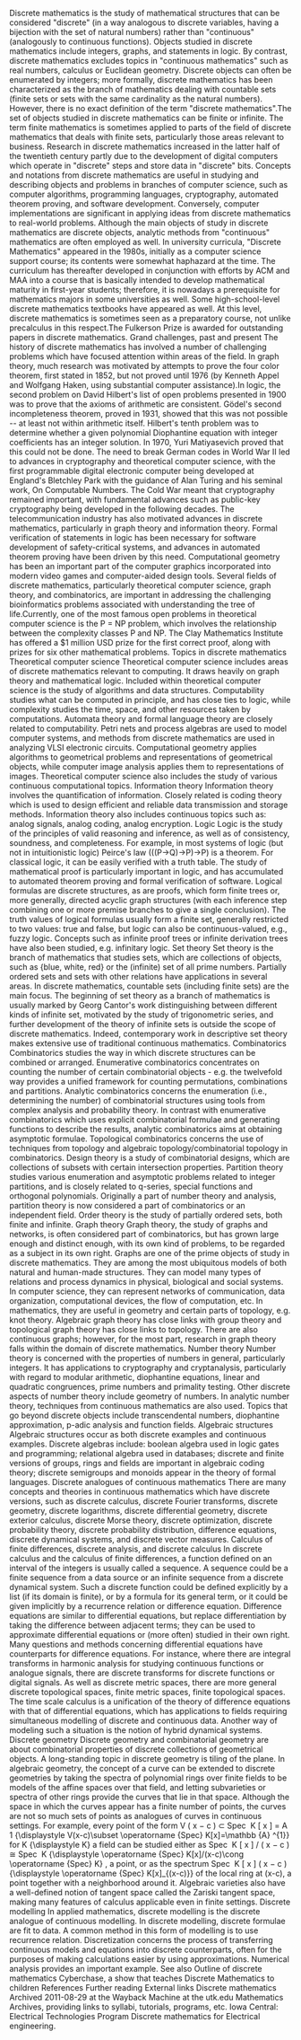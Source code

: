 Discrete mathematics is the study of mathematical structures that can be
considered \"discrete\" (in a way analogous to discrete variables,
having a bijection with the set of natural numbers) rather than
\"continuous\" (analogously to continuous functions). Objects studied in
discrete mathematics include integers, graphs, and statements in logic.
By contrast, discrete mathematics excludes topics in \"continuous
mathematics\" such as real numbers, calculus or Euclidean geometry.
Discrete objects can often be enumerated by integers; more formally,
discrete mathematics has been characterized as the branch of mathematics
dealing with countable sets (finite sets or sets with the same
cardinality as the natural numbers). However, there is no exact
definition of the term \"discrete mathematics\".The set of objects
studied in discrete mathematics can be finite or infinite. The term
finite mathematics is sometimes applied to parts of the field of
discrete mathematics that deals with finite sets, particularly those
areas relevant to business. Research in discrete mathematics increased
in the latter half of the twentieth century partly due to the
development of digital computers which operate in \"discrete\" steps and
store data in \"discrete\" bits. Concepts and notations from discrete
mathematics are useful in studying and describing objects and problems
in branches of computer science, such as computer algorithms,
programming languages, cryptography, automated theorem proving, and
software development. Conversely, computer implementations are
significant in applying ideas from discrete mathematics to real-world
problems. Although the main objects of study in discrete mathematics are
discrete objects, analytic methods from \"continuous\" mathematics are
often employed as well. In university curricula, \"Discrete
Mathematics\" appeared in the 1980s, initially as a computer science
support course; its contents were somewhat haphazard at the time. The
curriculum has thereafter developed in conjunction with efforts by ACM
and MAA into a course that is basically intended to develop mathematical
maturity in first-year students; therefore, it is nowadays a
prerequisite for mathematics majors in some universities as well. Some
high-school-level discrete mathematics textbooks have appeared as well.
At this level, discrete mathematics is sometimes seen as a preparatory
course, not unlike precalculus in this respect.The Fulkerson Prize is
awarded for outstanding papers in discrete mathematics. Grand
challenges, past and present The history of discrete mathematics has
involved a number of challenging problems which have focused attention
within areas of the field. In graph theory, much research was motivated
by attempts to prove the four color theorem, first stated in 1852, but
not proved until 1976 (by Kenneth Appel and Wolfgang Haken, using
substantial computer assistance).In logic, the second problem on David
Hilbert\'s list of open problems presented in 1900 was to prove that the
axioms of arithmetic are consistent. Gödel\'s second incompleteness
theorem, proved in 1931, showed that this was not possible -- at least
not within arithmetic itself. Hilbert\'s tenth problem was to determine
whether a given polynomial Diophantine equation with integer
coefficients has an integer solution. In 1970, Yuri Matiyasevich proved
that this could not be done. The need to break German codes in World War
II led to advances in cryptography and theoretical computer science,
with the first programmable digital electronic computer being developed
at England\'s Bletchley Park with the guidance of Alan Turing and his
seminal work, On Computable Numbers. The Cold War meant that
cryptography remained important, with fundamental advances such as
public-key cryptography being developed in the following decades. The
telecommunication industry has also motivated advances in discrete
mathematics, particularly in graph theory and information theory. Formal
verification of statements in logic has been necessary for software
development of safety-critical systems, and advances in automated
theorem proving have been driven by this need. Computational geometry
has been an important part of the computer graphics incorporated into
modern video games and computer-aided design tools. Several fields of
discrete mathematics, particularly theoretical computer science, graph
theory, and combinatorics, are important in addressing the challenging
bioinformatics problems associated with understanding the tree of
life.Currently, one of the most famous open problems in theoretical
computer science is the P = NP problem, which involves the relationship
between the complexity classes P and NP. The Clay Mathematics Institute
has offered a \$1 million USD prize for the first correct proof, along
with prizes for six other mathematical problems. Topics in discrete
mathematics Theoretical computer science Theoretical computer science
includes areas of discrete mathematics relevant to computing. It draws
heavily on graph theory and mathematical logic. Included within
theoretical computer science is the study of algorithms and data
structures. Computability studies what can be computed in principle, and
has close ties to logic, while complexity studies the time, space, and
other resources taken by computations. Automata theory and formal
language theory are closely related to computability. Petri nets and
process algebras are used to model computer systems, and methods from
discrete mathematics are used in analyzing VLSI electronic circuits.
Computational geometry applies algorithms to geometrical problems and
representations of geometrical objects, while computer image analysis
applies them to representations of images. Theoretical computer science
also includes the study of various continuous computational topics.
Information theory Information theory involves the quantification of
information. Closely related is coding theory which is used to design
efficient and reliable data transmission and storage methods.
Information theory also includes continuous topics such as: analog
signals, analog coding, analog encryption. Logic Logic is the study of
the principles of valid reasoning and inference, as well as of
consistency, soundness, and completeness. For example, in most systems
of logic (but not in intuitionistic logic) Peirce\'s law (((P→Q)→P)→P)
is a theorem. For classical logic, it can be easily verified with a
truth table. The study of mathematical proof is particularly important
in logic, and has accumulated to automated theorem proving and formal
verification of software. Logical formulas are discrete structures, as
are proofs, which form finite trees or, more generally, directed acyclic
graph structures (with each inference step combining one or more premise
branches to give a single conclusion). The truth values of logical
formulas usually form a finite set, generally restricted to two values:
true and false, but logic can also be continuous-valued, e.g., fuzzy
logic. Concepts such as infinite proof trees or infinite derivation
trees have also been studied, e.g. infinitary logic. Set theory Set
theory is the branch of mathematics that studies sets, which are
collections of objects, such as {blue, white, red} or the (infinite) set
of all prime numbers. Partially ordered sets and sets with other
relations have applications in several areas. In discrete mathematics,
countable sets (including finite sets) are the main focus. The beginning
of set theory as a branch of mathematics is usually marked by Georg
Cantor\'s work distinguishing between different kinds of infinite set,
motivated by the study of trigonometric series, and further development
of the theory of infinite sets is outside the scope of discrete
mathematics. Indeed, contemporary work in descriptive set theory makes
extensive use of traditional continuous mathematics. Combinatorics
Combinatorics studies the way in which discrete structures can be
combined or arranged. Enumerative combinatorics concentrates on counting
the number of certain combinatorial objects - e.g. the twelvefold way
provides a unified framework for counting permutations, combinations and
partitions. Analytic combinatorics concerns the enumeration (i.e.,
determining the number) of combinatorial structures using tools from
complex analysis and probability theory. In contrast with enumerative
combinatorics which uses explicit combinatorial formulae and generating
functions to describe the results, analytic combinatorics aims at
obtaining asymptotic formulae. Topological combinatorics concerns the
use of techniques from topology and algebraic topology/combinatorial
topology in combinatorics. Design theory is a study of combinatorial
designs, which are collections of subsets with certain intersection
properties. Partition theory studies various enumeration and asymptotic
problems related to integer partitions, and is closely related to
q-series, special functions and orthogonal polynomials. Originally a
part of number theory and analysis, partition theory is now considered a
part of combinatorics or an independent field. Order theory is the study
of partially ordered sets, both finite and infinite. Graph theory Graph
theory, the study of graphs and networks, is often considered part of
combinatorics, but has grown large enough and distinct enough, with its
own kind of problems, to be regarded as a subject in its own right.
Graphs are one of the prime objects of study in discrete mathematics.
They are among the most ubiquitous models of both natural and human-made
structures. They can model many types of relations and process dynamics
in physical, biological and social systems. In computer science, they
can represent networks of communication, data organization,
computational devices, the flow of computation, etc. In mathematics,
they are useful in geometry and certain parts of topology, e.g. knot
theory. Algebraic graph theory has close links with group theory and
topological graph theory has close links to topology. There are also
continuous graphs; however, for the most part, research in graph theory
falls within the domain of discrete mathematics. Number theory Number
theory is concerned with the properties of numbers in general,
particularly integers. It has applications to cryptography and
cryptanalysis, particularly with regard to modular arithmetic,
diophantine equations, linear and quadratic congruences, prime numbers
and primality testing. Other discrete aspects of number theory include
geometry of numbers. In analytic number theory, techniques from
continuous mathematics are also used. Topics that go beyond discrete
objects include transcendental numbers, diophantine approximation,
p-adic analysis and function fields. Algebraic structures Algebraic
structures occur as both discrete examples and continuous examples.
Discrete algebras include: boolean algebra used in logic gates and
programming; relational algebra used in databases; discrete and finite
versions of groups, rings and fields are important in algebraic coding
theory; discrete semigroups and monoids appear in the theory of formal
languages. Discrete analogues of continuous mathematics There are many
concepts and theories in continuous mathematics which have discrete
versions, such as discrete calculus, discrete Fourier transforms,
discrete geometry, discrete logarithms, discrete differential geometry,
discrete exterior calculus, discrete Morse theory, discrete
optimization, discrete probability theory, discrete probability
distribution, difference equations, discrete dynamical systems, and
discrete vector measures. Calculus of finite differences, discrete
analysis, and discrete calculus In discrete calculus and the calculus of
finite differences, a function defined on an interval of the integers is
usually called a sequence. A sequence could be a finite sequence from a
data source or an infinite sequence from a discrete dynamical system.
Such a discrete function could be defined explicitly by a list (if its
domain is finite), or by a formula for its general term, or it could be
given implicitly by a recurrence relation or difference equation.
Difference equations are similar to differential equations, but replace
differentiation by taking the difference between adjacent terms; they
can be used to approximate differential equations or (more often)
studied in their own right. Many questions and methods concerning
differential equations have counterparts for difference equations. For
instance, where there are integral transforms in harmonic analysis for
studying continuous functions or analogue signals, there are discrete
transforms for discrete functions or digital signals. As well as
discrete metric spaces, there are more general discrete topological
spaces, finite metric spaces, finite topological spaces. The time scale
calculus is a unification of the theory of difference equations with
that of differential equations, which has applications to fields
requiring simultaneous modelling of discrete and continuous data.
Another way of modeling such a situation is the notion of hybrid
dynamical systems. Discrete geometry Discrete geometry and combinatorial
geometry are about combinatorial properties of discrete collections of
geometrical objects. A long-standing topic in discrete geometry is
tiling of the plane. In algebraic geometry, the concept of a curve can
be extended to discrete geometries by taking the spectra of polynomial
rings over finite fields to be models of the affine spaces over that
field, and letting subvarieties or spectra of other rings provide the
curves that lie in that space. Although the space in which the curves
appear has a finite number of points, the curves are not so much sets of
points as analogues of curves in continuous settings. For example, every
point of the form V ( x − c ) ⊂ Spec ⁡ K \[ x \] = A 1 {\\displaystyle
V(x-c)\\subset \\operatorname {Spec} K\[x\]=\\mathbb {A} \^{1}} for K
{\\displaystyle K} a field can be studied either as Spec ⁡ K \[ x \] / (
x − c ) ≅ Spec ⁡ K {\\displaystyle \\operatorname {Spec}
K\[x\]/(x-c)\\cong \\operatorname {Spec} K} , a point, or as the
spectrum Spec ⁡ K \[ x \] ( x − c ) {\\displaystyle \\operatorname {Spec}
K\[x\]\_{(x-c)}} of the local ring at (x-c), a point together with a
neighborhood around it. Algebraic varieties also have a well-defined
notion of tangent space called the Zariski tangent space, making many
features of calculus applicable even in finite settings. Discrete
modelling In applied mathematics, discrete modelling is the discrete
analogue of continuous modelling. In discrete modelling, discrete
formulae are fit to data. A common method in this form of modelling is
to use recurrence relation. Discretization concerns the process of
transferring continuous models and equations into discrete counterparts,
often for the purposes of making calculations easier by using
approximations. Numerical analysis provides an important example. See
also Outline of discrete mathematics Cyberchase, a show that teaches
Discrete Mathematics to children References Further reading External
links Discrete mathematics Archived 2011-08-29 at the Wayback Machine at
the utk.edu Mathematics Archives, providing links to syllabi, tutorials,
programs, etc. Iowa Central: Electrical Technologies Program Discrete
mathematics for Electrical engineering.
